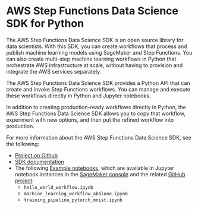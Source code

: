 # AWS Step Functions Data Science SDK for Python<a name="concepts-python-sdk"></a>

The AWS Step Functions Data Science SDK is an open source library for data scientists\. With this SDK, you can create workflows that process and publish machine learning models using SageMaker and Step Functions\. You can also create multi\-step machine learning workflows in Python that orchestrate AWS infrastructure at scale, without having to provision and integrate the AWS services separately\.

The AWS Step Functions Data Science SDK provides a Python API that can create and invoke Step Functions workflows\. You can manage and execute these workflows directly in Python and Jupyter notebooks\.

In addition to creating production\-ready workflows directly in Python, the AWS Step Functions Data Science SDK allows you to copy that workflow, experiment with new options, and then put the refined workflow into production\.

For more information about the AWS Step Functions Data Science SDK, see the following: 
+ [Project on Github](https://github.com/aws/aws-step-functions-data-science-sdk-python)
+ [SDK documentation](https://aws-step-functions-data-science-sdk.readthedocs.io/)
+ The following [Example notebooks](https://docs.aws.amazon.com/sagemaker/latest/dg/howitworks-nbexamples.html), which are available in Jupyter notebook instances in the [SageMaker console](https://console.aws.amazon.com/sagemaker/) and the related [GitHub project](https://github.com/awslabs/amazon-sagemaker-examples/tree/master/step-functions-data-science-sdk):
  + `hello_world_workflow.ipynb`
  + `machine_learning_workflow_abalone.ipynb`
  + `training_pipeline_pytorch_mnist.ipynb`
